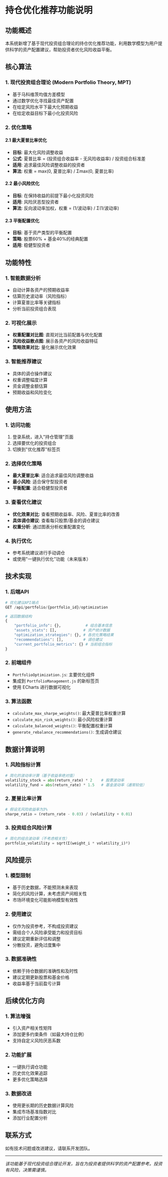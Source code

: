 # 持仓优化推荐功能说明

## 功能概述

本系统新增了基于现代投资组合理论的持仓优化推荐功能，利用数学模型为用户提供科学的资产配置建议，帮助投资者优化风险收益平衡。

## 核心算法

### 1. 现代投资组合理论 (Modern Portfolio Theory, MPT)
- 基于马科维茨均值方差模型
- 通过数学优化寻找最佳资产配置
- 在给定风险水平下最大化预期收益
- 在给定收益目标下最小化投资风险

### 2. 优化策略

#### 2.1 最大夏普比率优化
- **目标**: 最大化风险调整收益
- **公式**: 夏普比率 = (投资组合收益率 - 无风险收益率) / 投资组合标准差
- **适用**: 追求最佳风险调整收益的投资者
- **算法**: 权重 = max(0, 夏普比率) / Σmax(0, 夏普比率)

#### 2.2 最小风险优化
- **目标**: 在保持收益的前提下最小化投资风险
- **适用**: 风险厌恶型投资者
- **算法**: 反向波动率加权，权重 = (1/波动率) / Σ(1/波动率)

#### 2.3 平衡配置优化
- **目标**: 基于资产类型的平衡配置
- **策略**: 股票60% + 基金40%的经典配置
- **适用**: 稳健型投资者

## 功能特性

### 1. 智能数据分析
- 自动计算各资产的预期收益率
- 估算历史波动率（风险指标）
- 计算夏普比率等关键指标
- 分析当前投资组合表现

### 2. 可视化展示
- **权重配置对比图**: 直观对比当前配置与优化配置
- **风险收益散点图**: 展示各资产的风险收益特征
- **策略效果对比**: 量化展示优化效果

### 3. 智能推荐建议
- 具体的调仓操作建议
- 权重调整幅度计算
- 资金调整金额估算
- 预期收益和风险变化

## 使用方法

### 1. 访问功能
1. 登录系统，进入"持仓管理"页面
2. 选择要优化的投资组合
3. 切换到"优化推荐"标签页

### 2. 选择优化策略
- **最大夏普比率**: 适合追求最佳风险调整收益
- **最小风险**: 适合保守型投资者
- **平衡配置**: 适合稳健型投资者

### 3. 查看优化建议
- **优化效果对比**: 查看预期收益率、风险、夏普比率的改善
- **具体调仓建议**: 查看每只股票/基金的调仓建议
- **权重分析**: 通过图表分析权重配置变化

### 4. 执行优化
- 参考系统建议进行手动调仓
- 或使用"一键执行优化"功能（未来版本）

## 技术实现

### 1. 后端API
```python
# 优化建议API端点
GET /api/portfolio/{portfolio_id}/optimization

# 返回数据结构
{
    "portfolio_info": {},           # 组合基本信息
    "assets_stats": [],            # 资产统计数据
    "optimization_strategies": {}, # 各优化策略结果
    "recommendations": [],         # 调仓建议
    "current_portfolio_metrics": {} # 当前组合指标
}
```

### 2. 前端组件
- `PortfolioOptimization.js`: 主要优化组件
- 集成到 `PortfolioManagement.js` 的新标签页
- 使用 ECharts 进行数据可视化

### 3. 算法函数
- `calculate_max_sharpe_weights()`: 最大夏普比率权重计算
- `calculate_min_risk_weights()`: 最小风险权重计算
- `calculate_balanced_weights()`: 平衡配置权重计算
- `generate_rebalance_recommendations()`: 生成调仓建议

## 数据计算说明

### 1. 风险指标计算
```python
# 简化的波动率计算（基于收益率绝对值）
volatility_stock = abs(return_rate) * 2    # 股票波动率
volatility_fund = abs(return_rate) * 1.5   # 基金波动率（通常较低）
```

### 2. 夏普比率计算
```python
# 假设无风险收益率为3%
sharpe_ratio = (return_rate - 0.03) / (volatility + 0.01)
```

### 3. 投资组合风险计算
```python
# 简化的组合波动率（不考虑相关性）
portfolio_volatility = sqrt(Σ(weight_i * volatility_i)²)
```

## 风险提示

### 1. 模型限制
- 基于历史数据，不能预测未来表现
- 简化的风险计算，未考虑资产间相关性
- 市场环境变化可能影响模型有效性

### 2. 使用建议
- 仅作为投资参考，不构成投资建议
- 需结合个人风险承受能力和投资目标
- 建议定期重新评估和调整
- 分散投资，避免过度集中

### 3. 数据准确性
- 依赖于持仓数据的准确性和及时性
- 建议定期更新股票和基金价格
- 收益率基于当前盈亏计算

## 后续优化方向

### 1. 算法增强
- 引入资产相关性矩阵
- 添加更多约束条件（如最大持仓比例）
- 支持自定义风险厌恶系数

### 2. 功能扩展
- 一键执行调仓功能
- 历史优化效果追踪
- 更多优化策略选择

### 3. 数据改进
- 使用更长期的历史数据计算风险
- 集成市场基准指数对比
- 添加行业配置分析

## 联系方式

如有技术问题或改进建议，请联系开发团队。

---

*该功能基于现代投资组合理论开发，旨在为投资者提供科学的资产配置参考。投资有风险，决策需谨慎。* 